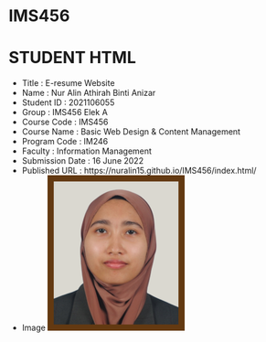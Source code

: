# IMS456
<html> 
    <head> 
        <body> 
            <h1>STUDENT HTML</h1> 
            <ul> 
                <li>Title : E-resume Website</li> 
                <li>Name : Nur Alin Athirah Binti Anizar</li> 
                <li>Student ID : 2021106055</li> 
                <li>Group : IMS456 Elek A</li> 
                <li>Course Code : IMS456</li> 
                <li>Course Name : Basic Web Design & Content Management</li> 
                <li>Program Code : IM246</li> 
                <li>Faculty : Information Management</li> 
                <li>Submission Date : 16 June 2022</li> 
                <li>Published URL : https://nuralin15.github.io/IMS456/index.html/</li> 
                <li>Image <img src="image/Alin.png" width="50%"></li>
            </ul> 
        </body> 
    </head> 
</html>
